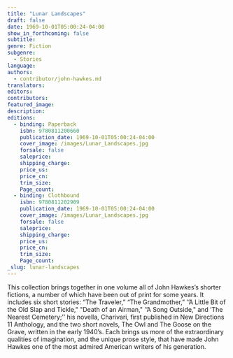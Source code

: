 ```yaml
---
title: "Lunar Landscapes"
draft: false
date: 1969-10-01T05:00:24-04:00
show_in_forthcoming: false
subtitle:
genre: Fiction
subgenre:
  - Stories
language:
authors:
  - contributor/john-hawkes.md
translators:
editors:
contributors:
featured_image:
description:
editions:
  - binding: Paperback
    isbn: 9780811200660
    publication_date: 1969-10-01T05:00:24-04:00
    cover_image: /images/Lunar_Landscapes.jpg
    forsale: false
    saleprice:
    shipping_charge:
    price_us:
    price_cn:
    trim_size:
    Page_count:
  - binding: Clothbound
    isbn: 9780811202909
    publication_date: 1969-10-01T05:00:24-04:00
    cover_image: /images/Lunar_Landscapes.jpg
    forsale: false
    saleprice:
    shipping_charge:
    price_us:
    price_cn:
    trim_size:
    Page_count:
_slug: lunar-landscapes
---
```


This collection brings together in one volume all of John Hawkes’s shorter fictions, a number of which have been out of print for some years. It includes six short stories: “The Traveler,” “The Grandmother,” ’’A Little Bit of the Old Slap and Tickle," "Death of an Airman," ’’A Song Outside," and ’The Nearest Cemetery;’’ his novella, Charivari, first published in New Directions 11 Anthology, and the two short novels, The Owl and The Goose on the Grave, written in the early 1940’s. Each brings us more of the extraordinary qualities of imagination, and the unique prose style, that have made John Hawkes one of the most admired American writers of his generation.

